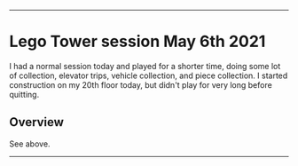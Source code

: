 
***

# Lego Tower session May 6th 2021

I had a normal session today and played for a shorter time, doing some lot of collection, elevator trips, vehicle collection, and piece collection. I started construction on my 20th floor today, but didn't play for very long before quitting.

## Overview

See above.

***
